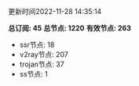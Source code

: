 更新时间2022-11-28 14:35:14

**总订阅: 45**
**总节点: 1220**
**有效节点: 263**
- ssr节点: 18
- v2ray节点: 207
- trojan节点: 37
- ss节点: 1
